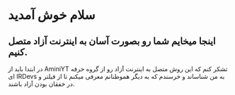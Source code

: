 # سلام خوش آمدید
## اینجا میخایم شما رو بصورت آسان به اینترنت آزاد متصل کنیم.
در ابتدا باید از AminiYT تشکر کنم که این روش متصل به اینترنت آزاد رو از گروه حرفه ای IRDevs به من شناساند و خرسندم که به دیگر هموطنانم معرفی میکنم تا از فیلتر و در خفقان بودن آزاد باشند.
